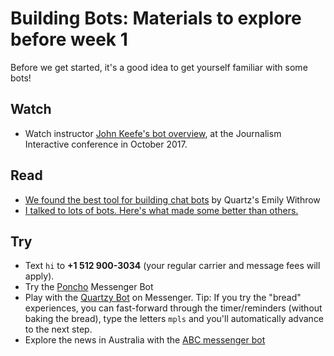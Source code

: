 # Building Bots: Materials to explore before week 1

Before we get started, it's a good idea to get yourself familiar with some bots!

## Watch

- Watch instructor [John Keefe's bot overview](https://www.youtube.com/watch?list=PLCiLMV8uFnO7TAxadc-5XyWx2EoxM76YE&v=vu3wG-BY5PY), at the Journalism Interactive conference in October 2017.

## Read

- [We found the best tool for building chat bots](https://bots.qz.com/1360/we-found-the-best-tool-for-building-chat-bots/) by Quartz's Emily Withrow
- [I talked to lots of bots. Here's what made some better than others.](https://bots.qz.com/50/seeking-good-and-bad-bot-behavior/)

## Try

- Text `hi` to **+1 512 900-3034** (your regular carrier and message fees will apply).
- Try the [Poncho](https://www.messenger.com/t/hiponcho) Messenger Bot
- Play with the [Quartzy Bot](https://www.messenger.com/t/QZY) on Messenger. Tip: If you try the "bread" experiences, you can fast-forward through the timer/reminders (without baking the bread), type the letters `mpls` and you'll automatically advance to the next step.
- Explore the news in Australia with the [ABC messenger bot](https://www.messenger.com/t/abcnews.au)

